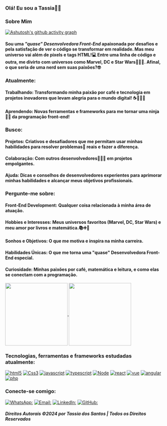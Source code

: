 ### Olá! Eu sou a Tassia👋🏾
### Sobre Mim


[![Ashutosh's github activity graph](https://github-readme-activity-graph.vercel.app/graph?username=tassiadossantos&theme=gotham)](https://github.com/ashutosh00710/github-readme-activity-graph)


#### Sou uma _"quase" Desenvolvedora Front-End_ apaixonada por desafios e pela satisfação de ver o código se transformar em realidade. Mas meu universo vai além de pixels e tags HTML!💻 Entre uma linha de código e outra, me divirto com universos como Marvel, DC e Star Wars🦸🏽‍♀️. Afinal, o que seria de uma nerd sem suas paixões?🤓

### Atualmente:
#### **Trabalhando:** Transformando minha paixão por café e tecnologia em projetos inovadores que levam alegria para o mundo digital! ☕👩🏾‍💻
#### **Aprendendo:** Novas ferramentas e frameworks para me tornar uma ninja🥷🏾 da programação front-end!
### Busco:
#### **Projetos:** Criativos e desafiadores que me permitam usar minhas habilidades para resolver problemas🤯 reais e fazer a diferença.
#### **Colaboração:** Com outros desenvolvedores🧑🏻‍💻 em projetos empolgantes.
#### **Ajuda:** Dicas e conselhos de desenvolvedores experientes para aprimorar minhas habilidades e alcançar meus objetivos profissionais.
### Pergunte-me sobre:
#### **Front-End Development:** Qualquer coisa relacionada à minha área de atuação.
#### **Hobbies e Interesses:** Meus universos favoritos (Marvel, DC, Star Wars) e meu amor por livros e matemática.📚➕📐
#### **Sonhos e Objetivos:** O que me motiva e inspira na minha carreira.
#### **Habilidades Únicas:** O que me torna uma "quase" Desenvolvedora Front-End especial.
#### **Curiosidade:** Minhas paixões por café, matemática e leitura, e como elas se conectam com a programação.


<a href="https://github.com/anuraghazra/github-readme-stats">
  <img height=200 align="center" src="https://github-readme-stats.vercel.app/api?username=tassiadossantos&show_icons=true&theme=gotham" />
</a>
<a href="https://github.com/anuraghazra/convoychat">
  <img height=200 align="center" src="https://github-readme-stats.vercel.app/api/top-langs?username=tassiadossantos&show_icons=true&theme=gotham&layout=compact&langs_count=8&card_width=320" />
</a>

### Tecnologias, ferramentas e frameworks estudadas atualmente:

[![html5](https://img.shields.io/badge/HTML5-E34F26?style=for-the-badge&logo=html5&logoColor=white)](https://img.shields.io/badge/HTML5-E34F26?style=for-the-badge&logo=html5&logoColor=white)
[![Css3](https://img.shields.io/badge/CSS3-1572B6?style=for-the-badge&logo=css3&logoColor=white)](https://img.shields.io/badge/CSS3-1572B6?style=for-the-badge&logo=css3&logoColor=white)
[![javascript](https://img.shields.io/badge/JavaScript-F7DF1E?style=for-the-badge&logo=javascript&logoColor=black)](https://img.shields.io/badge/JavaScript-F7DF1E?style=for-the-badge&logo=javascript&logoColor=black)
[![typescript](https://img.shields.io/badge/TypeScript-007ACC?style=for-the-badge&logo=typescript&logoColor=white)](https://img.shields.io/badge/TypeScript-007ACC?style=for-the-badge&logo=typescript&logoColor=white)
[![Node](https://img.shields.io/badge/Node.js-43853D?style=for-the-badge&logo=node.js&logoColor=white)](https://img.shields.io/badge/Node.js-43853D?style=for-the-badge&logo=node.js&logoColor=white)
[![react](https://img.shields.io/badge/React-20232A?style=for-the-badge&logo=react&logoColor=61DAFB)](https://img.shields.io/badge/React-20232A?style=for-the-badge&logo=react&logoColor=61DAFB)
[![vue](https://img.shields.io/badge/Vue.js-35495E?style=for-the-badge&logo=vue.js&logoColor=4FC08D)](https://img.shields.io/badge/Vue.js-35495E?style=for-the-badge&logo=vue.js&logoColor=4FC08D)
[![angular](https://img.shields.io/badge/Angular-DD0031?style=for-the-badge&logo=angular&logoColor=white)](https://img.shields.io/badge/Angular-DD0031?style=for-the-badge&logo=angular&logoColor=white)
[![php](https://img.shields.io/badge/PHP-777BB4?style=for-the-badge&logo=php&logoColor=white)](https://img.shields.io/badge/PHP-777BB4?style=for-the-badge&logo=php&logoColor=white)


### Conecte-se comigo:
[![WhatsApp:](https://img.shields.io/badge/WhatsApp-25D366?style=for-the-badge&logo=whatsapp&logoColor=white)](https://api.whatsapp.com/send?phone=5571996171605)
[![Email:](https://img.shields.io/badge/Microsoft_Outlook-0078D4?style=for-the-badge&logo=microsoft-outlook&logoColor=white)](mailto:tassiadossantos@hotmail.com)
[![LinkedIn:](https://img.shields.io/badge/LinkedIn-0077B5?style=for-the-badge&logo=linkedin&logoColor=white)](https://www.linkedin.com/in/tassiadossantos)
[![GitHub:](https://img.shields.io/badge/GitHub-100000?style=for-the-badge&logo=github&logoColor=white)](https://api.whatsapp.com/send?phone=5571996171605)


 ##### Direitos Autorais ©2024 por Tassia dos Santos | Todos os Direitos Reservados 
                                                         
